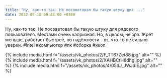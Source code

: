 ```yaml
---
title: "Ну, как-то так. Не посоветовал бы такую штуку для ..."
date: 2022-05-18 00:48:00 +0300
---
```


Ну, как-то так. Не посоветовал бы такую штуку для рядового пользователя. Местами очень капризная.
Но, в целом, не зря. Жрёт меньше, работает быстрее, по надёжности - хз, что-то не сильно уверен.
#intel #компьютер #пк #сборка #xeon


{% include media.html f="/assets/vk_photos/2/F_TT67Zet88.jpg" alt="" %}
{% include media.html f="/assets/vk_photos/2/XAHBCtH8dhg.jpg" alt="" %}
{% include media.html f="/assets/vk_photos/4/05dJ_JWJdIE.jpg" alt="" %}
